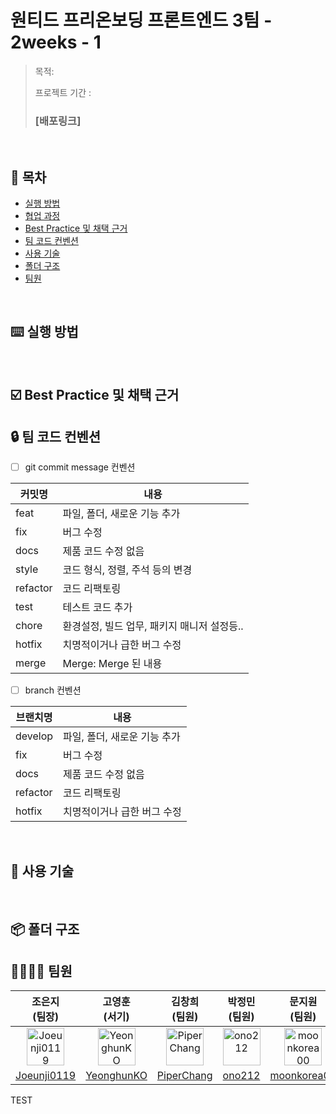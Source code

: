 # 원티드 프리온보딩 프론트엔드 3팀 - 2weeks - 1

> 목적:
>
> 프로젝트 기간 :
>
> ### [배포링크]

</br>

## 📖 목차

- [실행 방법](#%EF%B8%8F-실행-방법)
- [협업 과정](#-협업-과정)
- [Best Practice 및 채택 근거](#%EF%B8%8F-best-practice-및-채택-근거)
- [팀 코드 컨벤션](#-팀-코드-컨벤션)
- [사용 기술](#-사용-기술)
- [폴더 구조](#폴더-구조)
- [팀원](#-팀원)

</br>

## ⌨️ 실행 방법

</br>

## ☑️ Best Practice 및 채택 근거

## 🔒 팀 코드 컨벤션

- [ ] git commit message 컨벤션

| 커밋명   | 내용                                         |
| -------- | ------------------------------------------- |
| feat     | 파일, 폴더, 새로운 기능 추가                  |
| fix      | 버그 수정                                    |
| docs     | 제품 코드 수정 없음                          |
| style    | 코드 형식, 정렬, 주석 등의 변경               |
| refactor | 코드 리팩토링                              |
| test     | 테스트 코드 추가                           |
| chore    | 환경설정, 빌드 업무, 패키지 매니저 설정등..  |
| hotfix   | 치명적이거나 급한 버그 수정                 |
| merge    | Merge: Merge 된 내용                       |

- [ ] branch 컨벤션

| 브랜치명 | 내용                         |
| -------- | ---------------------------- |
| develop  | 파일, 폴더, 새로운 기능 추가 |
| fix      | 버그 수정                    |
| docs     | 제품 코드 수정 없음          |
| refactor | 코드 리팩토링                |
| hotfix   | 치명적이거나 급한 버그 수정  |

</br>

## 🔨 사용 기술

</br>

## 📦 폴더 구조

## 👨‍👩‍👧‍👦 팀원

|                                               조은지<br/>(팀장)                                                |                                               고영훈<br/>(서기)                                               |                                               김창희<br/>(팀원)                                               |                                             박정민<br/>(팀원)                                             |                                               문지원<br/>(팀원)                                                |                                               이상민<br/>(팀원)                                                |                                               이지원<br/>(팀원)                                               |                                           조수진<br/>(팀원)                                            |
| :------------------------------------------------------------------------------------------------------------: | :-----------------------------------------------------------------------------------------------------------: | :-----------------------------------------------------------------------------------------------------------: | :-------------------------------------------------------------------------------------------------------: | :------------------------------------------------------------------------------------------------------------: | :------------------------------------------------------------------------------------------------------------: | :-----------------------------------------------------------------------------------------------------------: | :----------------------------------------------------------------------------------------------------: |
| <img src="https://avatars.githubusercontent.com/u/95282989?s=96&v=4" alt="Joeunji0119" width="60" height="60"> | <img src="https://avatars.githubusercontent.com/u/65995664?s=96&v=4" alt="YeonghunKO" width="60" height="60"> | <img src="https://avatars.githubusercontent.com/u/45018724?s=96&v=4" alt="PiperChang" width="60" height="60"> | <img src="https://avatars.githubusercontent.com/u/55550034?s=96&v=4" alt="ono212" width="60" height="60"> | <img src="https://avatars.githubusercontent.com/u/78708082?s=96&v=4" alt="moonkorea00" width="60" height="60"> | <img src="https://avatars.githubusercontent.com/u/28257740?s=96&v=4" alt="dltkdals224" width="60" height="60"> | <img src="https://avatars.githubusercontent.com/u/86206374?s=96&v=4" alt="365supprot" width="60" height="60"> | <img src="https://avatars.githubusercontent.com/u/110365677?v=4" alt="suzz-in" width="60" height="60"> |
|                                 [Joeunji0119](https://github.com/Joeunji0119)                                  |                                  [YeonghunKO](https://github.com/YeonghunKO)                                  |                                  [PiperChang](https://github.com/PiperChang)                                  |                                    [ono212](https://github.com/ono212)                                    |                                 [moonkorea00](https://github.com/moonkorea00)                                  |                                 [dltkdals224](https://github.com/dltkdals224)                                  |                                  [365support](https://github.com/365support)                                  |                                 [suzz-in](https://github.com/suzz-in)                                  |

TEST
